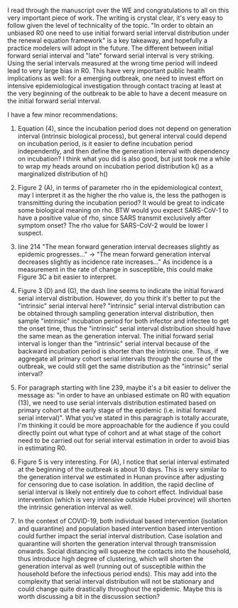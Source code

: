I read through the manuscript over the WE and congratulations to all on this very important piece of work. The writing is crystal clear, it's very easy to follow given the level of technicality of the topic. "In order to obtain an unbiased R0 one need to use initial forward serial interval distribution under the renewal equation framework" is a key takeaway, and hopefully a practice modelers will adopt in the future. The different between initial forward serial interval and "late" forward serial interval is very striking. Using the serial intervals measured at the wrong time period will indeed lead to very large bias in R0. This have very important public health implications as well: for a emerging outbreak, one need to invest effort on intensive epidemiological investigation through contact tracing at least at the very beginning of the outbreak to be able to have a decent measure on the initial forward serial interval.

I have a few minor recommendations:

1. Equation (4), since the incubation period does not depend on generation interval (intrinsic biological process), but general interval could depend on incubation period, is it easier to define incubation period independently, and then define the generation interval with dependency on incubation? I think what you did is also good, but just took me a while to wrap my heads around on incubation period distribution k() as  a marginalized distribution of h()

2. Figure 2 (A), in terms of parameter rho in the epidemiological context, may I interpret it as the higher the rho value is, the less the pathogen is transmitting during the incubation period? It would be great to indicate some biological meaning on rho. BTW would you expect SARS-CoV-1 to have a positive value of rho, since SARS transmit exclusively after symptom onset? The rho value for SARS-CoV-2 would be lower I suspect.

3. line 214 "The mean forward generation interval decreases slightly as epidemic progresses..."  -> "The mean forward generation interval decreases slightly as incidence rate increases..." As incidence is a measurement in the rate of change in susceptible, this could make Figure 3C a bit easier to interpret.

4. Figure 3 (D) and (G), the dash line seems to indicate the initial forward serial interval distribution. However, do you think it's better to put the "intrinsic" serial interval here? "intrinsic" serial interval distribution can be obtained through sampling generation interval distribution, then sample "intrinsic" incubation period for both infector and infectee to get the onset time, thus the "intrinsic" serial interval distribution should have the same mean as the generation interval. The initial forward serial interval is longer than the "intrinsic" serial interval because of the backward incubation period is shorter than the intrinsic one. Thus, if we aggregate all primary cohort serial intervals through the course of the outbreak, we could still get the same distribution as the "intrinsic" serial interval?

5. For paragraph starting with line 239, maybe it's a bit easier to deliver the message as: "in order to have an unbiased estimate on R0 with equation (13), we need to use serial intervals distribution estimated based on primary cohort at the early stage of the epidemic (i.e. initial forward serial interval)".  What you've stated in this paragraph is totally accurate, I'm thinking it could be more approachable for the audience if you could directly point out what type of cohort and at what stage of the cohort need to be carried out for serial interval estimation in order to avoid bias in estimating R0.

6. Figure 5 is very interesting. For (A), I notice that serial interval estimated at the beginning of the outbreak is about 10 days. This is very similar to the generation interval we estimated in Hunan province after adjusting for censoring due to case isolation. In addition, the rapid decline of serial interval is likely not entirely due to cohort effect. Individual base intervention (which is very intensive outside Hubei province) will shorten the intrinsic generation interval as well.

7. In the context of COVID-19, both individual based intervention (isolation and quarantine) and population based intervention based intervention could further impact the serial interval distribution. Case isolation and quarantine will shorten the generation interval through transmission onwards. Social distancing will squeeze the contacts into the household, thus introduce high degree of clustering, which will shorten the generation interval as well (running out of susceptible within the household before the infectious period ends). This may add into the complexity that serial interval distribution will not be stationary and could change quite drastically throughout the epidemic. Maybe this is worth discussing a bit in the discussion section?